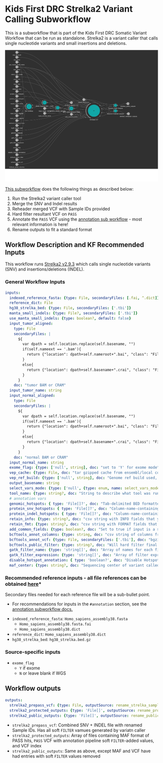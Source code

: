 # Kids First DRC Strelka2 Variant Calling Subworkflow
This is a subworkflow that is part of the Kids First DRC Somatic Variant Workflow that can be run as standalone.
Strelka2 is a variant caller that calls single nucleotide variants and small insertions and deletions.

![annot workflow flowchart](../docs/kfdrc_strelka2_sub_wf.cwl.png)

[This subworkflow](../sub_workflows/kfdrc_strelka2_sub_wf.cwl) does the following things as described below:

1. Run the Strelka2 variant caller tool
1. Merge the SNV and Indel results
1. Reheader merged VCF with Sample IDs provided
1. Hard filter resultant VCF on `PASS`
1. Annotate the `PASS` VCF using the [annotation sub workflow](kfdrc_annotation_subworkflow.md) - most relevant information is here!
1. Rename outputs to fit a standard format

## Workflow Description and KF Recommended Inputs
This workflow runs [Strelka2 v2.9.3](https://github.com/Illumina/strelka) which calls single nucleotide variants (SNV) and insertions/deletions (INDEL).

### General Workflow Inputs
```yaml
inputs:
  indexed_reference_fasta: {type: File, secondaryFiles: [.fai, ^.dict]}
  reference_dict: File
  hg38_strelka_bed: {type: File, secondaryFiles: ['.tbi']}
  manta_small_indels: {type: File?, secondaryFiles: ['.tbi']}
  use_manta_small_indels: {type: boolean?, default: false}
  input_tumor_aligned:
    type: File
    secondaryFiles: |
      ${
        var dpath = self.location.replace(self.basename, "")
        if(self.nameext == '.bam'){
          return {"location": dpath+self.nameroot+".bai", "class": "File"}
        }
        else{
          return {"location": dpath+self.basename+".crai", "class": "File"}
        }
      }
    doc: "tumor BAM or CRAM"
  input_tumor_name: string
  input_normal_aligned:
    type: File
    secondaryFiles: |
      ${
        var dpath = self.location.replace(self.basename, "")
        if(self.nameext == '.bam'){
          return {"location": dpath+self.nameroot+".bai", "class": "File"}
        }
        else{
          return {"location": dpath+self.basename+".crai", "class": "File"}
        }
      }
    doc: "normal BAM or CRAM"
  input_normal_name: string
  exome_flag: {type: ['null', string], doc: "set to 'Y' for exome mode"}
  vep_cache: {type: File, doc: "tar gzipped cache from ensembl/local converted cache"}
  vep_ref_build: {type: ['null', string], doc: "Genome ref build used, should line up with cache.", default: "GRCh38" }
  output_basename: string
  select_vars_mode: {type: ['null', {type: enum, name: select_vars_mode, symbols: ["gatk", "grep"]}], doc: "Choose 'gatk' for SelectVariants tool, or 'grep' for grep expression", default: "gatk"}
  tool_name: {type: string?, doc: "String to describe what tool was run as part of file name", default: "strelka2_somatic"}
  # annotation vars
  genomic_hotspots: { type: 'File[]?', doc: "Tab-delimited BED formatted file(s) containing hg38 genomic positions corresponding to hotspots" }
  protein_snv_hotspots: { type: 'File[]?', doc: "Column-name-containing, tab-delimited file(s) containing protein names and amino acid positions corresponding to hotspots" }
  protein_indel_hotspots: { type: 'File[]?', doc: "Column-name-containing, tab-delimited file(s) containing protein names and amino acid position ranges corresponding to hotspots" }
  retain_info: {type: string?, doc: "csv string with INFO fields that you want to keep", default: "MQ,MQ0,QSI,HotSpotAllele"}
  retain_fmt: {type: string?, doc: "csv string with FORMAT fields that you want to keep"}
  add_common_fields: {type: boolean?, doc: "Set to true if input is a strelka2 vcf that hasn't had common fields added", default: true}
  bcftools_annot_columns: {type: string, doc: "csv string of columns from annotation to port into the input vcf, i.e INFO/AF", default: "INFO/AF"}
  bcftools_annot_vcf: {type: File, secondaryFiles: ['.tbi'], doc: "bgzipped annotation vcf file"}
  bcftools_public_filter: {type: string?, doc: "Will hard filter final result to create a public version", default: FILTER="PASS"|INFO/HotSpotAllele=1}
  gatk_filter_name: {type: 'string[]', doc: "Array of names for each filter tag to add, recommend: [\"NORM_DP_LOW\", \"GNOMAD_AF_HIGH\"]"}
  gatk_filter_expression: {type: 'string[]', doc: "Array of filter expressions to establish criteria to tag variants with. See https://gatk.broadinstitute.org/hc/en-us/articles/360036730071-VariantFiltration, recommend: \"vc.getGenotype('\" + inputs.input_normal_name + \"').getDP() <= 7\"), \"AF > 0.001\"]"}
  disable_hotspot_annotation: { type: 'boolean?', doc: "Disable Hotspot Annotation and skip this task.", default: false }
  maf_center: {type: string?, doc: "Sequencing center of variant called", default: "."}
```
### Recommended reference inputs - all file references can be obtained [here](https://cavatica.sbgenomics.com/u/kfdrc-harmonization/kf-references/)*
Secondary files needed for each reference file will be a sub-bullet point.
* For recommendations for inputs in the `#annotation` section, see the [annotation subworkflow docs.](../sub_workflows/kfdrc_strelka2_sub_wf.cwl)
 - `indexed_reference_fasta`: `Homo_sapiens_assembly38.fasta`
   - `Homo_sapiens_assembly38.fasta.fai`
   - `Homo_sapiens_assembly38.dict`
 - `reference_dict`: `Homo_sapiens_assembly38.dict`
 - `hg38_strelka_bed`: `hg38_strelka.bed.gz`

### Source-specific inputs
 - `exome_flag`
   - `Y` if exome
   - `N` or leave blank if WGS

## Workflow outputs
```yaml
outputs:
  strelka2_prepass_vcf: {type: File, outputSource: rename_strelka_samples/reheadered_vcf}
  strelka2_protected_outputs: {type: 'File[]', outputSource: rename_protected/renamed_files}
  strelka2_public_outputs: {type: 'File[]', outputSource: rename_public/renamed_files}
```

 - `strelka2_prepass_vcf`: Combined SNV + INDEL file with renamed Sample IDs. Has all soft `FILTER` vamues generated by variatn caller
 - `strelka2_protected_outputs`: Array of files containing MAF format of PASS hits, `PASS` VCF with annotation pipeline soft `FILTER`-added values, and VCF index
 - `strelka2_public_outputs`: Same as above, except MAF and VCF have had entries with soft `FILTER` values removed
